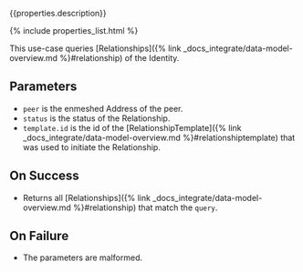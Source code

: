 {{properties.description}}

{% include properties_list.html %}

This use-case queries [Relationships]({% link _docs_integrate/data-model-overview.md %}#relationship) of the Identity.

## Parameters

- `peer` is the enmeshed Address of the peer.
- `status` is the status of the Relationship.
- `template.id` is the id of the [RelationshipTemplate]({% link _docs_integrate/data-model-overview.md %}#relationshiptemplate) that was used to initiate the Relationship.

## On Success

- Returns all [Relationships]({% link _docs_integrate/data-model-overview.md %}#relationship) that match the `query`.

## On Failure

- The parameters are malformed.
